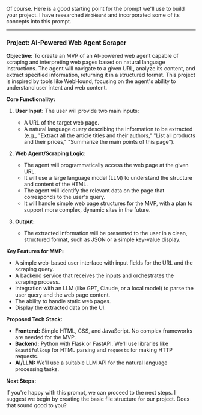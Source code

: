 Of course. Here is a good starting point for the prompt we'll use to build your project. I have researched `WebHound` and incorporated some of its concepts into this prompt.

***

### Project: AI-Powered Web Agent Scraper

**Objective:** To create an MVP of an AI-powered web agent capable of scraping and interpreting web pages based on natural language instructions. The agent will navigate to a given URL, analyze its content, and extract specified information, returning it in a structured format. This project is inspired by tools like WebHound, focusing on the agent's ability to understand user intent and web content.

**Core Functionality:**

1.  **User Input:** The user will provide two main inputs:
    *   A URL of the target web page.
    *   A natural language query describing the information to be extracted (e.g., "Extract all the article titles and their authors," "List all products and their prices," "Summarize the main points of this page").

2.  **Web Agent/Scraping Logic:**
    *   The agent will programmatically access the web page at the given URL.
    *   It will use a large language model (LLM) to understand the structure and content of the HTML.
    *   The agent will identify the relevant data on the page that corresponds to the user's query.
    *   It will handle simple web page structures for the MVP, with a plan to support more complex, dynamic sites in the future.

3.  **Output:**
    *   The extracted information will be presented to the user in a clean, structured format, such as JSON or a simple key-value display.

**Key Features for MVP:**

*   A simple web-based user interface with input fields for the URL and the scraping query.
*   A backend service that receives the inputs and orchestrates the scraping process.
*   Integration with an LLM (like GPT, Claude, or a local model) to parse the user query and the web page content.
*   The ability to handle static web pages.
*   Display the extracted data on the UI.

**Proposed Tech Stack:**

*   **Frontend:** Simple HTML, CSS, and JavaScript. No complex frameworks are needed for the MVP.
*   **Backend:** Python with Flask or FastAPI. We'll use libraries like `BeautifulSoup` for HTML parsing and `requests` for making HTTP requests.
*   **AI/LLM:** We'll use a suitable LLM API for the natural language processing tasks.

**Next Steps:**

If you're happy with this prompt, we can proceed to the next steps. I suggest we begin by creating the basic file structure for our project. Does that sound good to you?
